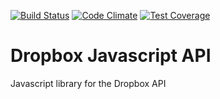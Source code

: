 [![Build Status][ci-image]][ci-url]
[![Code Climate][codeclimate-gpa-image]][codeclimate-gpa-url]
[![Test Coverage][codeclimate-test-image]][codeclimate-test-url]

# Dropbox Javascript API

Javascript library for the Dropbox API

[ci-image]: https://img.shields.io/circleci/project/nrempel/dropbox-javascript/master.svg
[ci-url]: https://circleci.com/gh/nrempel/dropbox-javascript/tree/master
[codeclimate-gpa-image]: https://codeclimate.com/github/nrempel/dropbox-javascript/badges/gpa.svg
[codeclimate-gpa-url]: https://codeclimate.com/github/nrempel/dropbox-javascript
[codeclimate-test-image]: https://codeclimate.com/github/nrempel/dropbox-javascript/badges/coverage.svg
[codeclimate-test-url]: https://codeclimate.com/github/nrempel/dropbox-javascript/coverage
